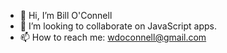 - 👋 Hi, I’m Bill O'Connell
- 💞️ I’m looking to collaborate on JavaScript apps.
- 📫 How to reach me: wdoconnell@gmail.com

<!---
wdoconnell/wdoconnell is a ✨ special ✨ repository because its `README.md` (this file) appears on your GitHub profile.
You can click the Preview link to take a look at your changes.
--->
